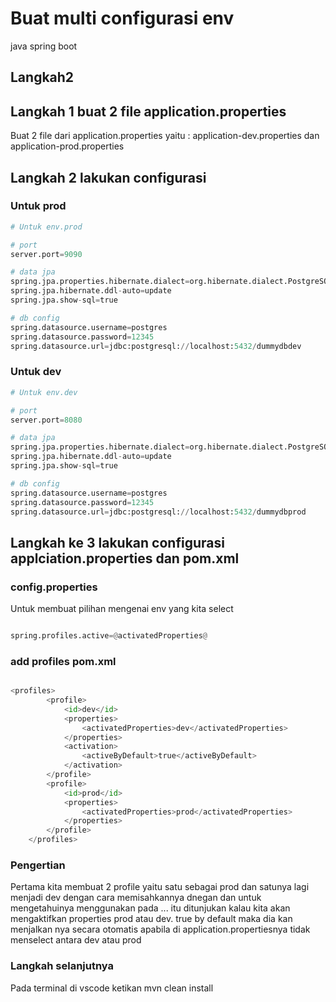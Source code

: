 # Buat multi configurasi env 
java spring boot 

## Langkah2

## Langkah 1 buat 2 file application.properties
Buat 2 file dari application.properties yaitu : application-dev.properties dan application-prod.properties

## Langkah 2 lakukan configurasi 
### Untuk prod

```python
# Untuk env.prod

# port
server.port=9090

# data jpa
spring.jpa.properties.hibernate.dialect=org.hibernate.dialect.PostgreSQLDialect
spring.jpa.hibernate.ddl-auto=update
spring.jpa.show-sql=true

# db config
spring.datasource.username=postgres
spring.datasource.password=12345
spring.datasource.url=jdbc:postgresql://localhost:5432/dummydbdev

```
### Untuk dev

```python
# Untuk env.dev

# port
server.port=8080

# data jpa
spring.jpa.properties.hibernate.dialect=org.hibernate.dialect.PostgreSQLDialect
spring.jpa.hibernate.ddl-auto=update
spring.jpa.show-sql=true

# db config
spring.datasource.username=postgres
spring.datasource.password=12345
spring.datasource.url=jdbc:postgresql://localhost:5432/dummydbprod

```

## Langkah ke 3 lakukan configurasi applciation.properties dan pom.xml
### config.properties
Untuk membuat pilihan mengenai env yang kita select 

```python

spring.profiles.active=@activatedProperties@ 

```
### add profiles pom.xml 

```python

<profiles>
		<profile>
			<id>dev</id>
			<properties>
				<activatedProperties>dev</activatedProperties>
			</properties>
			<activation>
				<activeByDefault>true</activeByDefault>
			</activation>
		</profile>
		<profile>
			<id>prod</id>
			<properties>
				<activatedProperties>prod</activatedProperties>
			</properties>
		</profile>
	</profiles>

```
### Pengertian
Pertama kita membuat 2 profile yaitu satu sebagai prod dan satunya lagi menjadi dev dengan cara memisahkannya dnegan <profile></profile> dan untuk mengetahuinya menggunakan <id></id> pada <activatedProperties>...</activatedProperties> itu ditunjukan kalau kita akan mengaktifkan properties prod atau dev. <activation> <activeByDefault>true</activeByDefault></activation> by default maka dia kan menjalkan nya secara otomatis apabila di application.propertiesnya tidak menselect antara dev atau prod

### Langkah selanjutnya  
Pada terminal di vscode ketikan mvn clean install 